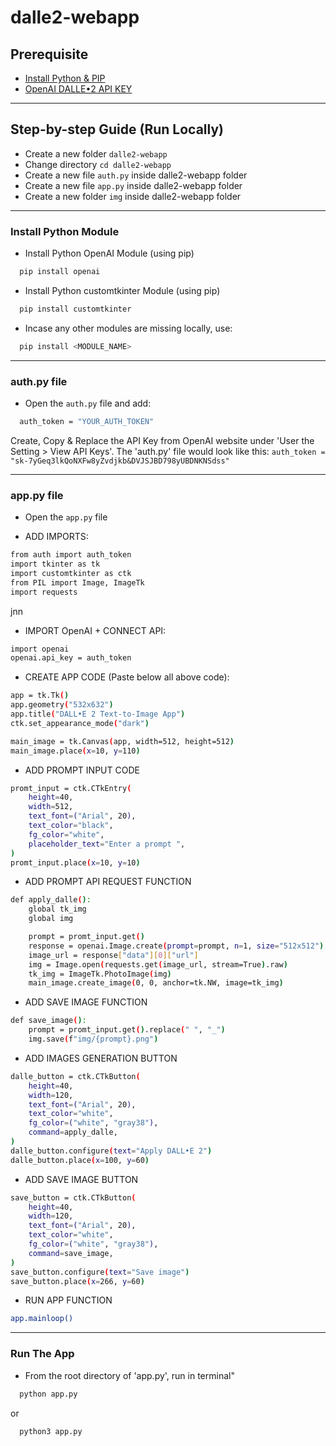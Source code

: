 # dalle2-webapp

## Prerequisite
- [Install Python & PIP](python.org)
- [OpenAI DALLE•2 API KEY](https://beta.openai.com/)



---

## Step-by-step Guide (Run Locally)
- Create a new folder ```dalle2-webapp ```
- Change directory ```cd dalle2-webapp ```
- Create a new file ```auth.py``` inside dalle2-webapp folder
- Create a new file ```app.py``` inside dalle2-webapp folder
- Create a new folder ```img``` inside dalle2-webapp folder


---
### Install Python Module
- Install Python OpenAI Module (using pip)
```bash
  pip install openai
```
- Install Python customtkinter Module (using pip)
```bash
  pip install customtkinter
```
- Incase any other modules are missing locally, use:
```bash
  pip install <MODULE_NAME> 
```


---
### auth.py file
- Open the ```auth.py``` file and add: 
```bash
  auth_token = "YOUR_AUTH_TOKEN"
```
Create, Copy & Replace the API Key from OpenAI website under 'User the Setting > View API Keys'. The 'auth.py' file would look like this: `auth_token = "sk-7yGeq3lkQoNXFw8yZvdjkb&DVJSJBD798yUBDNKNSdss"`


---
### app.py file
- Open the ```app.py``` file 

- ADD IMPORTS: 
```bash
from auth import auth_token
import tkinter as tk
import customtkinter as ctk
from PIL import Image, ImageTk
import requests
```
jnn

- IMPORT OpenAI + CONNECT API: 
```bash
import openai
openai.api_key = auth_token
```

- CREATE APP CODE (Paste below all above code): 
```bash
app = tk.Tk()
app.geometry("532x632")
app.title("DALL•E 2 Text-to-Image App")
ctk.set_appearance_mode("dark")

main_image = tk.Canvas(app, width=512, height=512)
main_image.place(x=10, y=110)
``` 


- ADD PROMPT INPUT CODE
```bash
promt_input = ctk.CTkEntry(
    height=40,
    width=512,
    text_font=("Arial", 20),
    text_color="black",
    fg_color="white",
    placeholder_text="Enter a prompt ",
)
promt_input.place(x=10, y=10)
``` 

- ADD PROMPT API REQUEST FUNCTION
```bash
def apply_dalle():
    global tk_img
    global img

    prompt = promt_input.get()
    response = openai.Image.create(prompt=prompt, n=1, size="512x512")
    image_url = response["data"][0]["url"]
    img = Image.open(requests.get(image_url, stream=True).raw)
    tk_img = ImageTk.PhotoImage(img)
    main_image.create_image(0, 0, anchor=tk.NW, image=tk_img)
``` 

- ADD SAVE IMAGE FUNCTION 
```bash
def save_image():
    prompt = promt_input.get().replace(" ", "_")
    img.save(f"img/{prompt}.png")
``` 

- ADD IMAGES GENERATION BUTTON
```bash
dalle_button = ctk.CTkButton(
    height=40,
    width=120,
    text_font=("Arial", 20),
    text_color="white",
    fg_color=("white", "gray38"),
    command=apply_dalle,
)
dalle_button.configure(text="Apply DALL•E 2")
dalle_button.place(x=100, y=60)
``` 

- ADD SAVE IMAGE BUTTON
```bash
save_button = ctk.CTkButton(
    height=40,
    width=120,
    text_font=("Arial", 20),
    text_color="white",
    fg_color=("white", "gray38"),
    command=save_image,
)
save_button.configure(text="Save image")
save_button.place(x=266, y=60)
```

- RUN APP FUNCTION
```bash
app.mainloop()
```

---
### Run The App
- From the root directory of 'app.py', run in terminal" 
```bash
  python app.py
```
or
```bash
  python3 app.py
```
